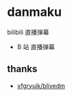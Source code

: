 # danmaku

bilibili 直播弹幕

- B 站 直播弹幕

## thanks

- [xfgryujk/blivedm](https://github.com/xfgryujk/blivedm)
